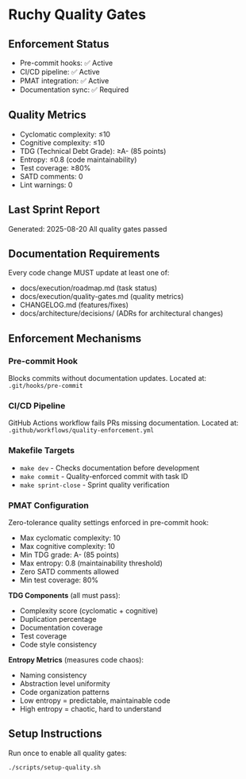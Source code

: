 # Ruchy Quality Gates

## Enforcement Status
- Pre-commit hooks: ✅ Active
- CI/CD pipeline: ✅ Active
- PMAT integration: ✅ Active
- Documentation sync: ✅ Required

## Quality Metrics
- Cyclomatic complexity: ≤10
- Cognitive complexity: ≤10
- TDG (Technical Debt Grade): ≥A- (85 points)
- Entropy: ≤0.8 (code maintainability)
- Test coverage: ≥80%
- SATD comments: 0
- Lint warnings: 0

## Last Sprint Report
Generated: 2025-08-20
All quality gates passed

## Documentation Requirements
Every code change MUST update at least one of:
- docs/execution/roadmap.md (task status)
- docs/execution/quality-gates.md (quality metrics)
- CHANGELOG.md (features/fixes)
- docs/architecture/decisions/ (ADRs for architectural changes)

## Enforcement Mechanisms

### Pre-commit Hook
Blocks commits without documentation updates.
Located at: `.git/hooks/pre-commit`

### CI/CD Pipeline
GitHub Actions workflow fails PRs missing documentation.
Located at: `.github/workflows/quality-enforcement.yml`

### Makefile Targets
- `make dev` - Checks documentation before development
- `make commit` - Quality-enforced commit with task ID
- `make sprint-close` - Sprint quality verification

### PMAT Configuration
Zero-tolerance quality settings enforced in pre-commit hook:
- Max cyclomatic complexity: 10
- Max cognitive complexity: 10
- Min TDG grade: A- (85 points)
- Max entropy: 0.8 (maintainability threshold)
- Zero SATD comments allowed
- Min test coverage: 80%

**TDG Components** (all must pass):
- Complexity score (cyclomatic + cognitive)
- Duplication percentage
- Documentation coverage
- Test coverage
- Code style consistency

**Entropy Metrics** (measures code chaos):
- Naming consistency
- Abstraction level uniformity
- Code organization patterns
- Low entropy = predictable, maintainable code
- High entropy = chaotic, hard to understand

## Setup Instructions
Run once to enable all quality gates:
```bash
./scripts/setup-quality.sh
```
